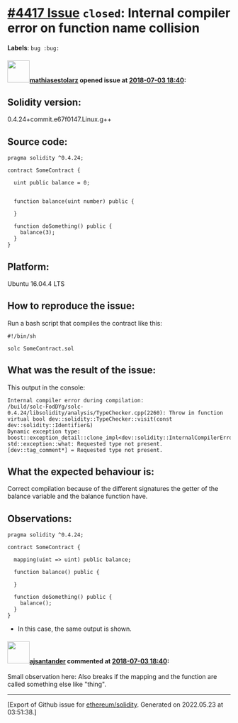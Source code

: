 # [\#4417 Issue](https://github.com/ethereum/solidity/issues/4417) `closed`: Internal compiler error on function name collision
**Labels**: `bug :bug:`


#### <img src="https://avatars.githubusercontent.com/u/35241765?v=4" width="50">[mathiasestolarz](https://github.com/mathiasestolarz) opened issue at [2018-07-03 18:40](https://github.com/ethereum/solidity/issues/4417):

## Solidity version:
0.4.24+commit.e67f0147.Linux.g++

## Source code:
```
pragma solidity ^0.4.24;

contract SomeContract {

  uint public balance = 0;


  function balance(uint number) public {
    
  }

  function doSomething() public {
    balance(3);
  }
}
```

## Platform:
Ubuntu 16.04.4 LTS

## How to reproduce the issue:
Run a bash script that compiles the contract like this:
```
#!/bin/sh

solc SomeContract.sol
```

## What was the result of the issue:
This output in the console:
```
Internal compiler error during compilation:
/build/solc-FodDYg/solc-0.4.24/libsolidity/analysis/TypeChecker.cpp(2260): Throw in function virtual bool dev::solidity::TypeChecker::visit(const dev::solidity::Identifier&)
Dynamic exception type: boost::exception_detail::clone_impl<dev::solidity::InternalCompilerError>
std::exception::what: Requested type not present.
[dev::tag_comment*] = Requested type not present.
```

## What the expected behaviour is:
Correct compilation because of the different signatures the getter of the balance variable and the balance function have.

## Observations:
```
pragma solidity ^0.4.24;

contract SomeContract {

  mapping(uint => uint) public balance;

  function balance() public {
    
  }

  function doSomething() public {
    balance();
  }
}
```
- In this case, the same output is shown.

#### <img src="https://avatars.githubusercontent.com/u/550409?u=8a9c1866e2239e265861f72d7bbd3f3b1358ae6b&v=4" width="50">[ajsantander](https://github.com/ajsantander) commented at [2018-07-03 18:40](https://github.com/ethereum/solidity/issues/4417#issuecomment-403097940):

Small observation here: Also breaks if the mapping and the function are called something else like "thing".


-------------------------------------------------------------------------------



[Export of Github issue for [ethereum/solidity](https://github.com/ethereum/solidity). Generated on 2022.05.23 at 03:51:38.]
